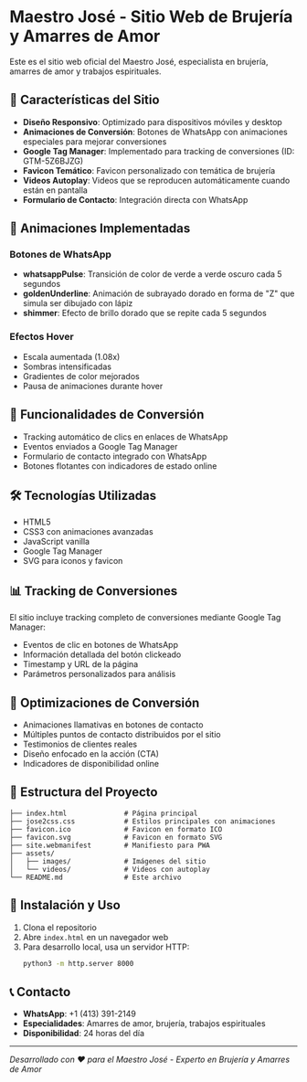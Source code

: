 # Maestro José - Sitio Web de Brujería y Amarres de Amor

Este es el sitio web oficial del Maestro José, especialista en brujería, amarres de amor y trabajos espirituales.

## 🔮 Características del Sitio

- **Diseño Responsivo**: Optimizado para dispositivos móviles y desktop
- **Animaciones de Conversión**: Botones de WhatsApp con animaciones especiales para mejorar conversiones
- **Google Tag Manager**: Implementado para tracking de conversiones (ID: GTM-5Z6BJZG)
- **Favicon Temático**: Favicon personalizado con temática de brujería
- **Videos Autoplay**: Videos que se reproducen automáticamente cuando están en pantalla
- **Formulario de Contacto**: Integración directa con WhatsApp

## 🎨 Animaciones Implementadas

### Botones de WhatsApp
- **whatsappPulse**: Transición de color de verde a verde oscuro cada 5 segundos
- **goldenUnderline**: Animación de subrayado dorado en forma de "Z" que simula ser dibujado con lápiz
- **shimmer**: Efecto de brillo dorado que se repite cada 5 segundos

### Efectos Hover
- Escala aumentada (1.08x)
- Sombras intensificadas
- Gradientes de color mejorados
- Pausa de animaciones durante hover

## 📱 Funcionalidades de Conversión

- Tracking automático de clics en enlaces de WhatsApp
- Eventos enviados a Google Tag Manager
- Formulario de contacto integrado con WhatsApp
- Botones flotantes con indicadores de estado online

## 🛠️ Tecnologías Utilizadas

- HTML5
- CSS3 con animaciones avanzadas
- JavaScript vanilla
- Google Tag Manager
- SVG para iconos y favicon

## 📊 Tracking de Conversiones

El sitio incluye tracking completo de conversiones mediante Google Tag Manager:
- Eventos de clic en botones de WhatsApp
- Información detallada del botón clickeado
- Timestamp y URL de la página
- Parámetros personalizados para análisis

## 🎯 Optimizaciones de Conversión

- Animaciones llamativas en botones de contacto
- Múltiples puntos de contacto distribuidos por el sitio
- Testimonios de clientes reales
- Diseño enfocado en la acción (CTA)
- Indicadores de disponibilidad online

## 📁 Estructura del Proyecto

```
├── index.html              # Página principal
├── jose2css.css            # Estilos principales con animaciones
├── favicon.ico             # Favicon en formato ICO
├── favicon.svg             # Favicon en formato SVG
├── site.webmanifest        # Manifiesto para PWA
├── assets/
│   ├── images/             # Imágenes del sitio
│   └── videos/             # Videos con autoplay
└── README.md               # Este archivo
```

## 🚀 Instalación y Uso

1. Clona el repositorio
2. Abre `index.html` en un navegador web
3. Para desarrollo local, usa un servidor HTTP:
   ```bash
   python3 -m http.server 8000
   ```

## 📞 Contacto

- **WhatsApp**: +1 (413) 391-2149
- **Especialidades**: Amarres de amor, brujería, trabajos espirituales
- **Disponibilidad**: 24 horas del día

---

*Desarrollado con ❤️ para el Maestro José - Experto en Brujería y Amarres de Amor*